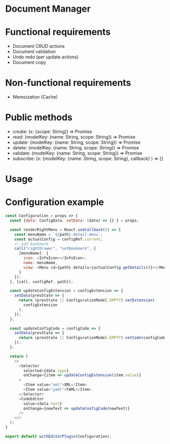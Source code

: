 # Document Manager

# Functional requirements

- Document CRUD actions
- Document validation
- Undo redo (per update actions)
- Document copy

# Non-functional requirements

- Memoization (Cache)

# Public methods

- create: (x: {scope: String}) => Promise<Model>
- read: (modelKey: {name: String, scope: String}) => Promise<Model>
- update: (modelKey: {name: String, scope: String}) => Promise<Boolean>
- delete: (modelKey: {name: String, scope: String}) => Promise<Boolean>
- validate: (modelKey: {name: String, scope: String}) => Promise<Boolean>
- subscribe: (x: {modelKey: {name: String, scope: String}, callback} ) => {}

# Usage

# Configuration example

```javascript
const Configuration = props => {
  const {data: ConfigData, setData: (data) => {} } = props;

  const renderRightMenu = React.useCallback(() => {
    const menuName = `${path}-detail-menu`;
    const actualConfig = configRef.current;
    // add bookmark
    call("rightDrawer", "setBookmark", {
      [menuName]: {
        icon: <InfoIcon></InfoIcon>,
        name: menuName,
        view: <Menu id={path} details={actualConfig.getDetails()}></Menu>
      }
    });
  }, [call, configRef, path]);

  const updateConfigExtension = configExtension => {
    setData(prevState => {
      return (prevState || ConfigurationModel.EMPTY).setExtension(
        configExtension
      );
    });
  };

  const updateConfigCode = configCode => {
    setData(prevState => {
      return (prevState || ConfigurationModel.EMPTY).setCode(configCode);
    });
  };

  return (
    <>
      <Selector
        selected={data.type}
        onChange={item => updateConfigExtension(item.value)}
      >
        <Item value="xml">XML</Item>
        <Item value="yaml">YAML</Item>
      </Selector>
      <CodeEditor
        value={data.text}
        onChange={newText => updateConfigCode(newText)}
      />
    </>
  );
}

export default withEditorPlugin(Configuration);
```

